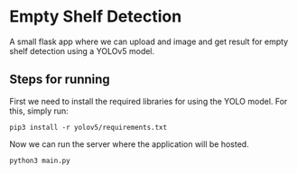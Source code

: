 # Empty Shelf Detection

A small flask app where we can upload and image and get result for empty shelf detection using a YOLOv5 model.

## Steps for running

First we need to install the required libraries for using the YOLO model. For this, simply run:

```
pip3 install -r yolov5/requirements.txt
```

Now we can run the server where the application will be hosted.

```
python3 main.py
```
